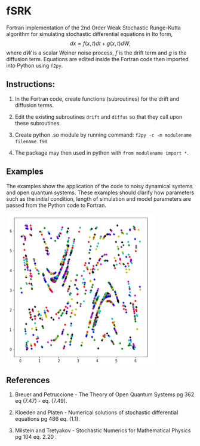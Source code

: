 # fSRK

Fortran implementation of the 2nd Order Weak Stochastic Runge-Kutta algorithm for simulating stochastic differential equations in Ito form, 
$$dx = f(x,t)dt + g(x,t)dW, $$ 
where $dW$ is a scalar Weiner noise process, $f$ is the drift term and $g$ is the diffusion term.
Equations are edited inside the Fortran code then imported into Python using `f2py`.

Instructions:
-------------

1. In the Fortran code, create functions (subroutines) for the drift and diffusion terms. 

2. Edit the existing subroutines `drift` and `diffus` so that they call upon these subroutines. 

3. Create python .so module by running command: `f2py -c -m modulename filename.f90`

4. The package may then used in python with `from modulename import *`.

Examples
--------
The examples show the application of the code to noisy dynamical systems and open quantum systems. These examples should clarify how parameters such as the initial condition, length of simulation and model parameters are passed from the Python code to Fortran.

<img src="https://github.com/alexeistepa/FindUPO/blob/main/front.png?raw=true" width="400" height="400">

References
----------
1. Breuer and Petruccione - The Theory of Open Quantum Systems pg 362 eq (7.47) - eq. (7.49).  

2. Kloeden and Platen - Numerical solutions of stochastic differential equations pg 486 eq. (1.1). 

3. Milstein and  Tretyakov - Stochastic Numerics for Mathematical Physics pg 104 eq. 2.20 .
